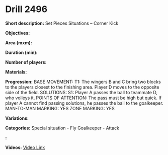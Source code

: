 # Drill 2496

**Short description:**
Set Pieces Situations – Corner Kick

**Objectives:**


**Area (mxm):**


**Duration (min):**


**Number of players:**


**Materials:**


**Progression:**
BASE MOVEMENT: T1: The wingers B and C bring two blocks to the players closest to the finishing area. Player D moves to the opposite side of the field. SOLUTIONS: S1: Player A passes the ball to teammate D, who volleys it. POINTS OF ATTENTION: The pass must be high but quick. If player A cannot find passing solutions, he passes the ball to the goalkeeper. MAN-TO-MAN MARKING: YES ZONE MARKING: YES

**Variations:**


**Categories:**
Special situation - Fly Goalkeeper - Attack

**:**


**Videos:**
[Video Link](https://www.youtube.com/embed/2wmV7uuMuCo)

